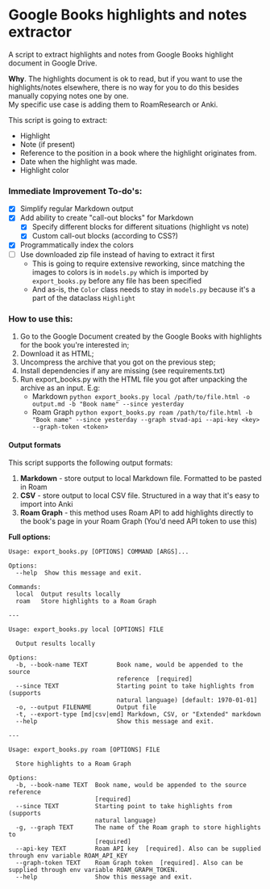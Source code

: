 # Google Books highlights and notes extractor
A script to extract highlights and notes from Google Books highlight document in Google Drive.

**Why**. The highlights document is ok to read, but if you want to use the highlights/notes elsewhere, there is no way for you to do this besides manually copying notes one by one.  
My specific use case is adding them to RoamResearch or Anki.

This script is going to extract:
* Highlight
* Note (if present)
* Reference to the position in a book where the highlight originates from.
* Date when the highlight was made. 
* Highlight color

### Immediate Improvement To-do's:
- [x] Simplify regular Markdown output
- [x] Add ability to create "call-out blocks" for Markdown
  - [x] Specify different blocks for different situations (highlight vs note)
  - [x] Custom call-out blocks (according to CSS?)
- [x] Programmatically index the colors
- [ ] Use downloaded zip file instead of having to extract it first
  - This is going to require extensive reworking, since matching the images to colors is in `models.py` which is imported by `export_books.py` before any file has been specified
  - And as-is, the `Color` class needs to stay in `models.py` because it's a part of the dataclass `Highlight`


### How to use this:

1. Go to the Google Document created by the Google Books with highlights for the book you're interested in;
1. Download it as HTML;
1. Uncompress the archive that you got on the previous step;
1. Install dependencies if any are missing (see requirements.txt)
1. Run export_books.py with the HTML file you got after unpacking the archive as an input. E.g: 
    * Markdown `python export_books.py local /path/to/file.html -o output.md -b "Book name" --since yesterday`
    * Roam Graph `python export_books.py roam /path/to/file.html -b "Book name" --since yesterday --graph stvad-api --api-key <key> --graph-token <token>` 


#### Output formats

This script supports the following output formats:

1. **Markdown** - store output to local Markdown file. Formatted to be pasted in Roam
1. **CSV** - store output to local CSV file. Structured in a way that it's easy to import into Anki
1. **Roam Graph** - this method uses Roam API to add highlights directly to the book's page in your Roam Graph (You'd need API token to use this)

**Full options:** 
```
Usage: export_books.py [OPTIONS] COMMAND [ARGS]...

Options:
  --help  Show this message and exit.

Commands:
  local  Output results locally
  roam   Store highlights to a Roam Graph

---

Usage: export_books.py local [OPTIONS] FILE

  Output results locally

Options:
  -b, --book-name TEXT        Book name, would be appended to the source
                              reference  [required]
  --since TEXT                Starting point to take highlights from (supports
                              natural language) [default: 1970-01-01]
  -o, --output FILENAME       Output file
  -t, --export-type [md|csv|emd] Markdown, CSV, or "Extended" markdown
  --help                      Show this message and exit.

---

Usage: export_books.py roam [OPTIONS] FILE

  Store highlights to a Roam Graph

Options:
  -b, --book-name TEXT  Book name, would be appended to the source reference
                        [required]
  --since TEXT          Starting point to take highlights from (supports
                        natural language)
  -g, --graph TEXT      The name of the Roam graph to store highlights to
                        [required]
  --api-key TEXT        Roam API key  [required]. Also can be supplied through env variable ROAM_API_KEY
  --graph-token TEXT    Roam Graph token  [required]. Also can be supplied through env variable ROAM_GRAPH_TOKEN.
  --help                Show this message and exit.
```